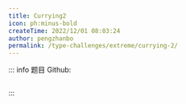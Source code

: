 ```yaml
---
title: Currying2
icon: ph:minus-bold
createTime: 2022/12/01 08:03:24
author: pengzhanbo
permalink: /type-challenges/extreme/currying-2/
---
```


::: info 题目
Github: []()

```ts

```

:::
